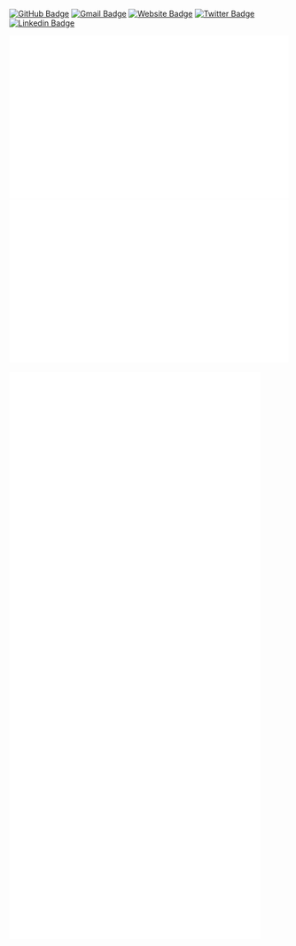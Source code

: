 [![GitHub Badge](https://img.shields.io/badge/-@kushwanth13-%23181717?style=flat&logo=github)](https://github.com/kushwanth13) [![Gmail Badge](https://img.shields.io/badge/-mkushwanth13@gmail.com-c14438?style=flat&logo=Gmail&logoColor=white&link=mailto:mkushwanth13@gmail.com)](mailto:cmkushwanth13@gmail.com) [![Website Badge](https://img.shields.io/website?color=0ab9e6&style=flat&up_message=kushwanth.github.io&url=http%3A%2F%2Fkushwanth.github.io%2F)](https://kushwanth.github.io) [![Twitter Badge](https://img.shields.io/badge/-@MuvvalaKushwan2-1ca0f1?style=flat&labelColor=1ca0f1&logo=twitter&logoColor=white&link=https://twitter.com/MuvvalaKushwan2)](https://twitter.com/MuvvalaKushwan2) [![Linkedin Badge](https://img.shields.io/badge/-@kushwanth-bluestyle=flat&logo=Linkedin&logoColor=white&link=https://www.linkedin.com/in/muvvala-venkata-saroj-kuswanth/)](https://www.linkedin.com/in/muvvala-venkata-saroj-kuswanth/)

[![Kushwanth's github stats](https://github.com/kushwanth13/my-github-stats/blob/master/generated/overview.svg)](https://github.com/kushwanth13/kushwanth13) [![Kushwanth's language stats](https://github.com/kushwanth13/my-github-stats/blob/master/generated/languages.svg)](https://github.com/kushwanth13/kushwanth13)

![metrics](./github-metrics.svg)

<!--
**suren-atoyan/suren-atoyan** is a ✨ _special_ ✨ repository because its `README.md` (this file) appears on your GitHub profile.

Here are some ideas to get you started:

- 🔭 I’m currently working on ...
- 🌱 I’m currently learning ...
- 👯 I’m looking to collaborate on ...
- 🤔 I’m looking for help with ...
- 💬 Ask me about ...
- 📫 How to reach me: ...
- 😄 Pronouns: ...
- ⚡ Fun fact: ...
-->
